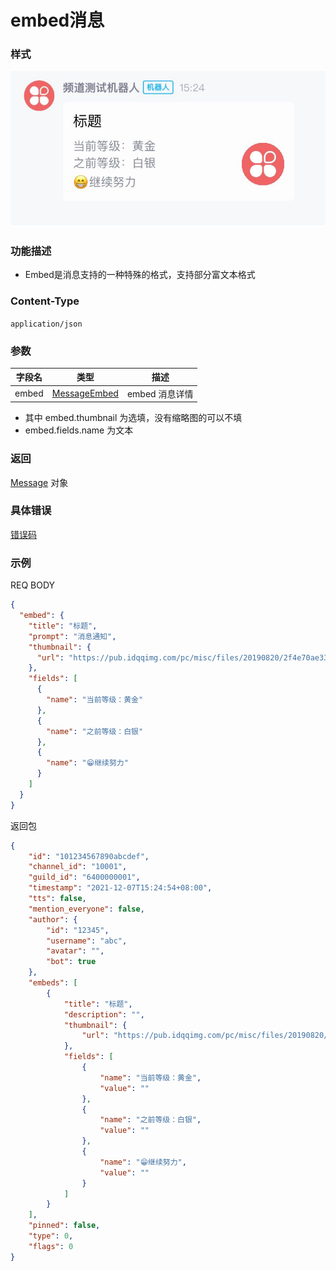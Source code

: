 # embed消息

### 样式

![embed](./embed.jpg)

### 功能描述

- Embed是消息支持的一种特殊的格式，支持部分富文本格式

### Content-Type

`application/json`

### 参数

| 字段名 | 类型                                  | 描述           |
| ------ | ------------------------------------- | -------------- |
| embed  | [MessageEmbed](../model.md#messageembed) | embed 消息详情 |

- 其中 embed.thumbnail 为选填，没有缩略图的可以不填
- embed.fields.name 为文本

### 返回

[Message](../model.md#message) 对象

### 具体错误

[错误码](../error/error.md)

### 示例

REQ BODY

```json
{
  "embed": {
    "title": "标题",
    "prompt": "消息通知",
    "thumbnail": {
      "url": "https://pub.idqqimg.com/pc/misc/files/20190820/2f4e70ae3355ece23d161cf5334d4fc1jzjfmtep.png"
    },
    "fields": [
      {
        "name": "当前等级：黄金"
      },
      {
        "name": "之前等级：白银"
      },
      {
        "name": "😁继续努力"
      }
    ]
  }
}
```

返回包

```json
{
    "id": "101234567890abcdef",
    "channel_id": "10001",
    "guild_id": "6400000001",
    "timestamp": "2021-12-07T15:24:54+08:00",
    "tts": false,
    "mention_everyone": false,
    "author": {
        "id": "12345",
        "username": "abc",
        "avatar": "",
        "bot": true
    },
    "embeds": [
        {
            "title": "标题",
            "description": "",
            "thumbnail": {
                "url": "https://pub.idqqimg.com/pc/misc/files/20190820/2f4e70ae3355ece23d161cf5334d4fc1jzjfmtep.png"
            },
            "fields": [
                {
                    "name": "当前等级：黄金",
                    "value": ""
                },
                {
                    "name": "之前等级：白银",
                    "value": ""
                },
                {
                    "name": "😁继续努力",
                    "value": ""
                }
            ]
        }
    ],
    "pinned": false,
    "type": 0,
    "flags": 0
}
```


